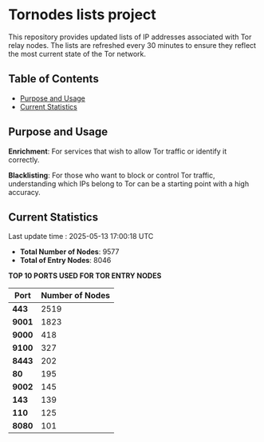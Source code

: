 # Tornodes lists project

This repository provides updated lists of IP addresses associated with Tor relay nodes. The lists are refreshed every 30 minutes to ensure they reflect the most current state of the Tor network.

## Table of Contents

- [Purpose and Usage](#purpose-and-usage)
- [Current Statistics](#current-statistics)


## Purpose and Usage

**Enrichment**: For services that wish to allow Tor traffic or identify it correctly.

**Blacklisting**: For those who want to block or control Tor traffic, understanding which IPs belong to Tor can be a starting point with a high accuracy.

## Current Statistics

Last update time : 2025-05-13 17:00:18 UTC

- **Total Number of Nodes**: 9577
- **Total of Entry Nodes**: 8046

**TOP 10 PORTS USED FOR TOR ENTRY NODES**

| **Port** | **Number of Nodes** |
|------|-----------------|
| **443**   | 2519  |
| **9001**   | 1823  |
| **9000**   | 418  |
| **9100**   | 327  |
| **8443**   | 202  |
| **80**   | 195  |
| **9002**   | 145  |
| **143**   | 139  |
| **110**   | 125  |
| **8080**   | 101  |

